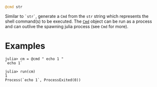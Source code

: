 ```julia
@cmd str
```

Similar to ``` `str` ```, generate a `Cmd` from the `str` string which represents the shell command(s) to be executed. The [`Cmd`](@ref) object can be run as a process and can outlive the spawning julia process (see `Cmd` for more).

# Examples

```jldoctest
julia> cm = @cmd " echo 1 "
`echo 1`

julia> run(cm)
1
Process(`echo 1`, ProcessExited(0))
```
